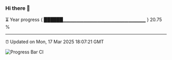 ### Hi there 👋

⏳ Year progress { ██████▁▁▁▁▁▁▁▁▁▁▁▁▁▁▁▁▁▁▁▁▁▁▁▁ } 20.75 %

---

⏰ Updated on Mon, 17 Mar 2025 18:07:21 GMT

![Progress Bar CI](https://github.com/liununu/liununu/workflows/Progress%20Bar%20CI/badge.svg)
